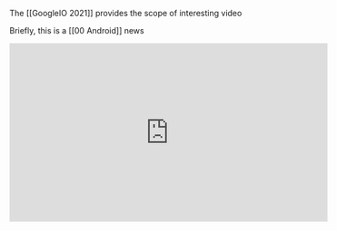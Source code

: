 The [[GoogleIO 2021]] provides the scope of interesting video

Briefly, this is a [[00 Android]] news 

<iframe width="560" height="315" src="https://www.youtube.com/embed/juEkViDyzF8" title="YouTube video player" frameborder="0" allow="accelerometer; autoplay; clipboard-write; encrypted-media; gyroscope; picture-in-picture" allowfullscreen></iframe>